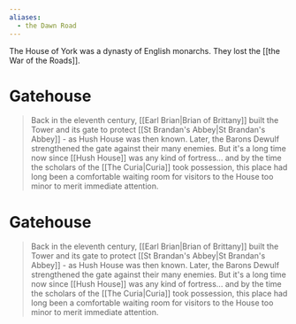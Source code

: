 ```yaml
---
aliases:
  - the Dawn Road
---
```

The House of York was a dynasty of English monarchs. They lost the [[the War of the Roads]].

# Gatehouse
> Back in the eleventh century, [[Earl Brian|Brian of Brittany]] built the Tower and its gate to protect [[St Brandan's Abbey|St Brandan's Abbey]] - as Hush House was then known. Later, the Barons Dewulf strengthened the gate against their many enemies. But it's a long time now since [[Hush House]] was any kind of fortress... and by the time the scholars of the [[The Curia|Curia]] took possession, this place had long been a comfortable waiting room for visitors to the House too minor to merit immediate attention.

# Gatehouse
> Back in the eleventh century, [[Earl Brian|Brian of Brittany]] built the Tower and its gate to protect [[St Brandan's Abbey|St Brandan's Abbey]] - as Hush House was then known. Later, the Barons Dewulf strengthened the gate against their many enemies. But it's a long time now since [[Hush House]] was any kind of fortress... and by the time the scholars of the [[The Curia|Curia]] took possession, this place had long been a comfortable waiting room for visitors to the House too minor to merit immediate attention.